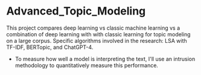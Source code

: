 # Advanced_Topic_Modeling
This project compares deep learning vs classic machine learning vs a combination of deep learning with with classic learning for topic modeling on a large corpus. 
Specific algorithms involved in the research: LSA with TF-IDF, BERTopic, and ChatGPT-4.

- To measure how well a model is interpreting the text, I'll use an intrusion methodology to quantitatively measure this performance. 
